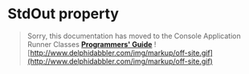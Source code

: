 <a href='Hidden comment: 
$Rev$
$Date$
'></a>

# StdOut property #

> Sorry, this documentation has moved to the Console Application Runner Classes **[Programmers' Guide](http://wiki.delphidabbler.com/index.php/Docs/TPJCustomConsoleAppStdOut)** ![http://www.delphidabbler.com/img/markup/off-site.gif](http://www.delphidabbler.com/img/markup/off-site.gif)
